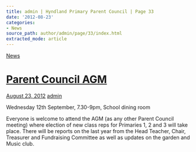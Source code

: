 ```yaml
---
title: admin | Hyndland Primary Parent Council | Page 33
date: '2012-08-23'
categories:
- News
source_path: author/admin/page/33/index.html
extracted_mode: article
---
```

[News](category/news/)

# [Parent Council AGM](news/parent-council-agm/)

[August 23, 2012](news/parent-council-agm/) [admin](author/admin/)

Wednesday 12th September, 7.30-9pm, School dining room

Everyone is welcome to attend the AGM (as any other Parent Council meeting) where election of new class reps for Primaries 1, 2 and 3 will take place. There will be reports on the last year from the Head Teacher, Chair, Treasurer and Fundraising Committee as well as updates on the garden and Music club.
